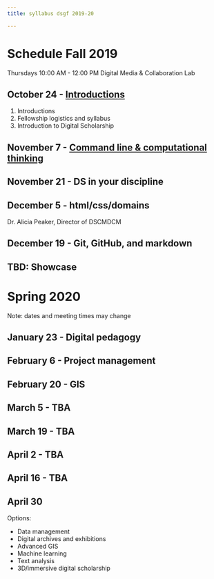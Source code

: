 ```yaml
---
title: syllabus dsgf 2019-20

---
```


# Schedule Fall 2019

Thursdays 10:00 AM - 12:00 PM
Digital Media & Collaboration Lab

## October 24 - [Introductions](/10-24-intro.md)

1. Introductions
2. Fellowship logistics and syllabus
5. Introduction to Digital Scholarship

## November 7 - [Command line & computational thinking](/11-7-command.md)


## November 21 - DS in your discipline

## December 5 - html/css/domains
Dr. Alicia Peaker, Director of DSCMDCM

## December 19 - Git, GitHub, and markdown

## TBD: Showcase

# Spring 2020
Note: dates and meeting times may change

## January 23 - Digital pedagogy

## February 6 - Project management

## February 20 - GIS

## March 5 - TBA

## March 19 - TBA

## April 2 - TBA

## April 16 - TBA

## April 30

Options:
- Data management
- Digital archives and exhibitions
- Advanced GIS
- Machine learning
- Text analysis
- 3D/immersive digital scholarship
